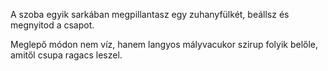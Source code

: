 A szoba egyik sarkában megpillantasz egy zuhanyfülkét, beállsz és megnyitod a csapot.

Meglepő módon nem víz, hanem langyos mályvacukor szirup folyik belőle, amitől csupa ragacs leszel.